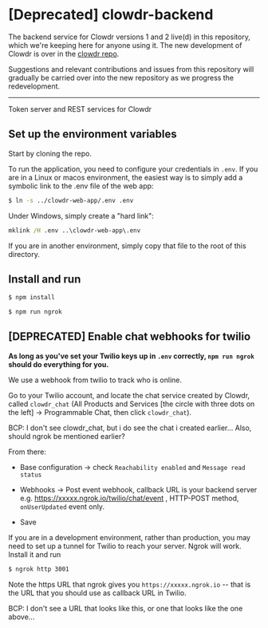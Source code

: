 # [Deprecated] clowdr-backend

The backend service for Clowdr versions 1 and 2 live(d) in this repository, which we're keeping here
for anyone using it. The new development of Clowdr is over in the
[clowdr repo](https://github.com/clowdr-app/clowdr).

Suggestions and relevant contributions and issues from this repository will gradually
be carried over into the new repository as we progress the redevelopment.

---

Token server and REST services for Clowdr

## Set up the environment variables

Start by cloning the repo.

To run the application, you need to configure your credentials in `.env`. If
you are in a Linux or macos environment, the easiest way is to simply add a
symbolic link to the .env file of the web app:

```bash
$ ln -s ../clowdr-web-app/.env .env
```

Under Windows, simply create a "hard link":

```cmd
mklink /H .env ..\clowdr-web-app\.env
```

If you are in another environment, simply copy that file to the root of this directory.

## Install and run

```bash
$ npm install
```

```bash
$ npm run ngrok
```

## [DEPRECATED] Enable chat webhooks for twilio

**As long as you've set your Twilio keys up in `.env` correctly, `npm run ngrok` should do everything for you.**

We use a webhook from twilio to track who is online.

Go to your Twilio account, and locate the chat service created by Clowdr,
called `clowdr_chat` (All Products and Services [the circle with three dots
on the left] -> Programmable Chat, then click `clowdr_chat`).

BCP: I don't see clowdr_chat, but i do see the chat i created earlier...
Also, should ngrok be mentioned earlier?

From there:

- Base configuration -> check `Reachability enabled` and `Message read status`

- Webhooks -> Post event webhook, callback URL is your backend server
  e.g. https://xxxxx.ngrok.io/twilio/chat/event , HTTP-POST method,
  `onUserUpdated` event only.

- Save

If you are in a development environment, rather than production, you may need to set up a tunnel for Twilio to reach your server. Ngrok will work. Install it and run

```bash
$ ngrok http 3001
```

Note the https URL that ngrok gives you `https://xxxxx.ngrok.io` -- that is the URL that you should use as callback URL in Twilio.

BCP: I don't see a URL that looks like this, or one that looks like the one above...
